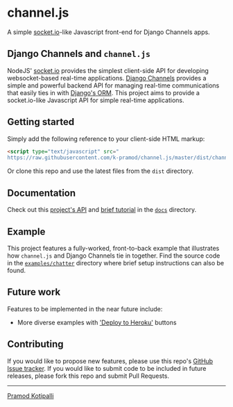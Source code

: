 # channel.js

A simple [socket.io](https://socket.io/)-like Javascript front-end for Django Channels apps.

## Django Channels and `channel.js`

NodeJS' [socket.io](http://socket.io/) provides the simplest client-side API for developing websocket-based real-time applications. [Django Channels](https://channels.readthedocs.io/en/latest/) provides a simple and powerful backend API for managing real-time communications that easily ties in with [Django's ORM](http://tutorial.djangogirls.org/en/django_orm/). This project aims to provide a socket.io-like Javascript API for simple real-time applications.

## Getting started

Simply add the following reference to your client-side HTML markup:
```html
<script type="text/javascript" src="
https://raw.githubusercontent.com/k-pramod/channel.js/master/dist/channel.js"></script>
```

Or clone this repo and use the latest files from the `dist` directory.

## Documentation

Check out this [project's API](docs/channel.md) and [brief tutorial](docs/tutorial.md) in the [`docs`](docs) directory.

## Example

This project features a fully-worked, front-to-back example that illustrates how `channel.js` and Django Channels tie in together. Find the source code in the [`examples/chatter`](examples/chatter) directory where brief setup instructions can also be found.

## Future work

Features to be implemented in the near future include:

* More diverse examples with ['Deploy to Heroku'](https://devcenter.heroku.com/articles/heroku-button) buttons

## Contributing

If you would like to propose new features, please use this repo's [GitHub Issue tracker](https://github.com/k-pramod/channel.js/issues). If you would like to submit code to be included in future releases, please fork this repo and submit Pull Requests.

---
[Pramod Kotipalli](http://pramodk.net/)
